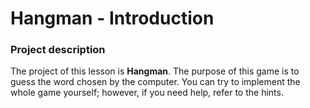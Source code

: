 # Hangman - Introduction

### Project description
The project of this lesson is **Hangman**. The purpose of this game is to guess the word chosen by the computer. You can try to implement the whole game yourself; however, if you need help, refer to the hints.